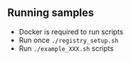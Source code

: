 Running samples
----------------
* Docker is required to run scripts
* Run once `./registry_setup.sh`
* Run `./example_XXX.sh` scripts
